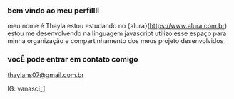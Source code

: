 ### bem vindo ao meu perfillll ###
meu nome é Thayla
estou estudando no {alura}(https://www.alura.com.br)
estou me desenvolvendo na linguagem javascript
utilizo esse espaço para minha organização e compartinhamento dos meus projeto desenvolvidos 

### vocÊ pode entrar em contato comigo
thaylans07@gmail.com.br

IG: vanasci_]


